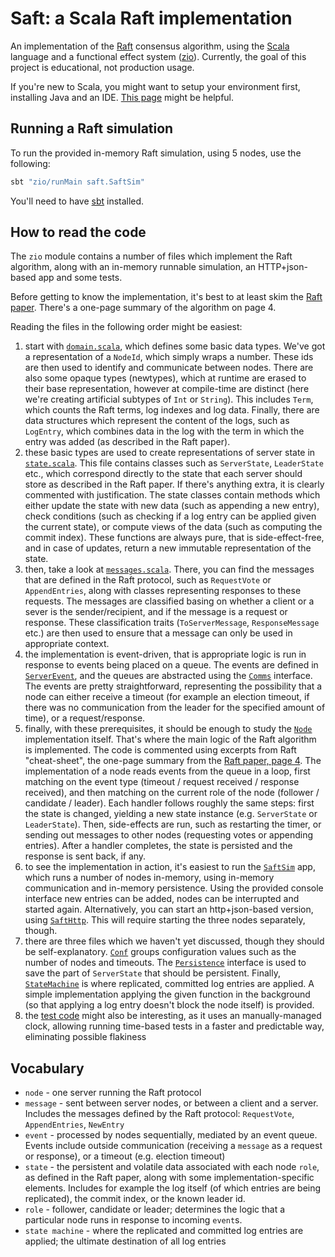 # Saft: a Scala Raft implementation

An implementation of the [Raft](https://raft.github.io) consensus algorithm, using the [Scala](https://scala-lang.org) language and a functional effect system ([zio](https://zio.dev)). Currently, the goal of this project is educational, not production usage.

If you're new to Scala, you might want to setup your environment first, installing Java and an IDE. [This page](https://scala.page) might be helpful. 

## Running a Raft simulation

To run the provided in-memory Raft simulation, using 5 nodes, use the following:

```bash
sbt "zio/runMain saft.SaftSim"
```

You'll need to have [sbt](https://www.scala-sbt.org) installed.

## How to read the code

The `zio` module contains a number of files which implement the Raft algorithm, along with an in-memory runnable simulation, an HTTP+json-based app and some tests.

Before getting to know the implementation, it's best to at least skim the [Raft paper](https://raft.github.io/raft.pdf). There's a one-page summary of the algorithm on page 4. 

Reading the files in the following order might be easiest:

1. start with [`domain.scala`](https://github.com/softwaremill/saft/blob/master/zio/src/main/scala/saft/domain.scala), which defines some basic data types. We've got a representation of a `NodeId`, which simply wraps a number. These ids are then used to identify and communicate between nodes. There are also some opaque types (newtypes), which at runtime are erased to their base representation, however at compile-time are distinct (here we're creating artificial subtypes of `Int` or `String`). This includes `Term`, which counts the Raft terms, log indexes and log data. Finally, there are data structures which represent the content of the logs, such as `LogEntry`, which combines data in the log with the term in which the entry was added (as described in the Raft paper).
2. these basic types are used to create representations of server state in [`state.scala`](https://github.com/softwaremill/saft/blob/master/zio/src/main/scala/saft/state.scala). This file contains classes such as `ServerState`, `LeaderState` etc., which correspond directly to the state that each server should store as described in the Raft paper. If there's anything extra, it is clearly commented with justification. The state classes contain methods which either update the state with new data (such as appending a new entry), check conditions (such as checking if a log entry can be applied given the current state), or compute views of the data (such as computing the commit index). These functions are always pure, that is side-effect-free, and in case of updates, return a new immutable representation of the state. 
3. then, take a look at [`messages.scala`](https://github.com/softwaremill/saft/blob/master/zio/src/main/scala/saft/messages.scala). There, you can find the messages that are defined in the Raft protocol, such as `RequestVote` or `AppendEntries`, along with classes representing responses to these requests. The messages are classified basing on whether a client or a sever is the sender/recipient, and if the  message is a request or response. These classification traits (`ToServerMessage`, `ResponseMessage` etc.) are then used to ensure that a message can only be used in appropriate context.
4. the implementation is event-driven, that is appropriate logic is run in response to events being placed on a queue. The events are defined in [`ServerEvent`](https://github.com/softwaremill/saft/blob/master/zio/src/main/scala/saft/ServerEvent.scala), and the queues are abstracted using the [`Comms`](https://github.com/softwaremill/saft/blob/master/zio/src/main/scala/saft/Comms.scala) interface. The events are pretty straightforward, representing the possibility that a node can either receive a timeout (for example an election timeout, if there was no communication from the leader for the specified amount of time), or a request/response.
5. finally, with these prerequisites, it should be enough to study the [`Node`](https://github.com/softwaremill/saft/blob/master/zio/src/main/scala/saft/Node.scala) implementation itself. That's where the main logic of the Raft algorithm is implemented. The code is commented using excerpts from Raft "cheat-sheet", the one-page summary from the [Raft paper, page 4](https://raft.github.io/raft.pdf). The implementation of a node reads events from the queue in a loop, first matching on the event type (timeout / request received / response received), and then matching on the current role of the node (follower / candidate / leader). Each handler follows roughly the same steps: first the state is changed, yielding a new state instance (e.g. `ServerState` or `LeaderState`). Then, side-effects are run, such as restarting the timer, or sending out messages to other nodes (requesting votes or appending entries). After a handler completes, the state is persisted and the response is sent back, if any.
6. to see the implementation in action, it's easiest to run the [`SaftSim`](https://github.com/softwaremill/saft/blob/master/zio/src/main/scala/saft/SaftSim.scala) app, which runs a number of nodes in-memory, using in-memory communication and in-memory persistence. Using the provided console interface new entries can be added, nodes can be interrupted and started again. Alternatively, you can start an http+json-based version, using [`SaftHttp`](https://github.com/softwaremill/saft/blob/master/zio/src/main/scala/saft/SaftHttp.scala). This will require starting the three nodes separately, though.
7. there are three files which we haven't yet discussed, though they should be self-explanatory. [`Conf`](https://github.com/softwaremill/saft/blob/master/zio/src/main/scala/saft/Conf.scala) groups configuration values such as the number of nodes and timeouts. The [`Persistence`](https://github.com/softwaremill/saft/blob/master/zio/src/main/scala/saft/Persistence.scala) interface is used to save the part of `ServerState` that should be persistent. Finally, [`StateMachine`](https://github.com/softwaremill/saft/blob/master/zio/src/main/scala/saft/StateMachine.scala) is where replicated, committed log entries are applied. A simple implementation applying the given function in the background (so that applying a log entry doesn't block the node itself) is provided.
8. the [test code](https://github.com/softwaremill/saft/blob/master/zio/src/test/scala/saft/NodeTest.scala) might also be interesting, as it uses an manually-managed clock, allowing running time-based tests in a faster and predictable way, eliminating possible flakiness

## Vocabulary

* `node` - one server running the Raft protocol
* `message` - sent between server nodes, or between a client and a server. Includes the messages defined by the Raft protocol: `RequestVote`, `AppendEntries`, `NewEntry`
* `event` - processed by nodes sequentially, mediated by an event queue. Events include outside communication (receiving a `message` as a request or response), or a timeout (e.g. election timeout)
* `state` - the persistent and volatile data associated with each node `role`, as defined in the Raft paper, along with some implementation-specific elements. Includes for example the log itself (of which entries are being replicated), the commit index, or the known leader id.
* `role` - follower, candidate or leader; determines the logic that a particular node runs in response to incoming `event`s.
* `state machine` - where the replicated and committed log entries are applied; the ultimate destination of all log entries 
